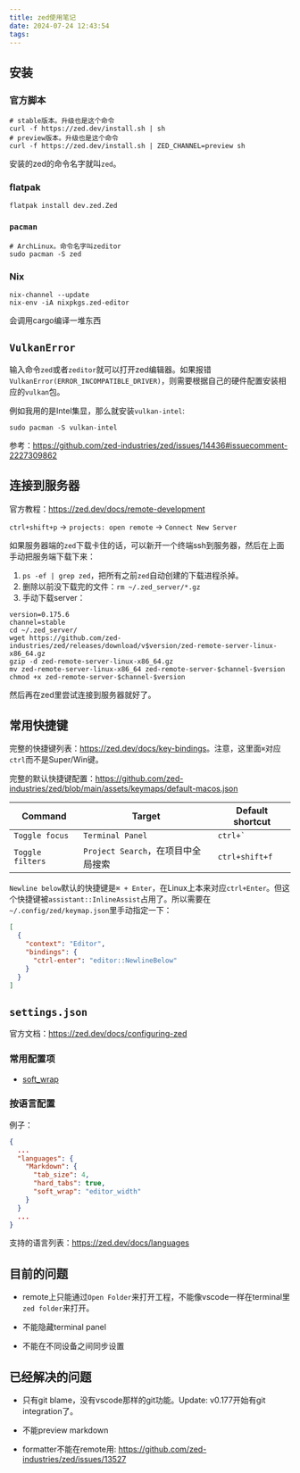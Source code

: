 ```yaml
---
title: zed使用笔记
date: 2024-07-24 12:43:54
tags:
---
```


## 安装

### 官方脚本

```shell
# stable版本。升级也是这个命令
curl -f https://zed.dev/install.sh | sh
# preview版本。升级也是这个命令
curl -f https://zed.dev/install.sh | ZED_CHANNEL=preview sh
```

安装的zed的命令名字就叫`zed`。

### flatpak

```shell
flatpak install dev.zed.Zed
```

### `pacman`

```shell
# ArchLinux。命令名字叫zeditor
sudo pacman -S zed
```

### Nix

```shell
nix-channel --update
nix-env -iA nixpkgs.zed-editor
```

会调用cargo编译一堆东西

## `VulkanError`

输入命令`zed`或者`zeditor`就可以打开zed编辑器。如果报错`VulkanError(ERROR_INCOMPATIBLE_DRIVER)`，则需要根据自己的硬件配置安装相应的`vulkan`包。

例如我用的是Intel集显，那么就安装`vulkan-intel`:

```shell
sudo pacman -S vulkan-intel
```

参考：<https://github.com/zed-industries/zed/issues/14436#issuecomment-2227309862>

## 连接到服务器

官方教程：<https://zed.dev/docs/remote-development>

`ctrl+shift+p` -> `projects: open remote` -> `Connect New Server`

如果服务器端的`zed`下载卡住的话，可以新开一个终端ssh到服务器，然后在上面手动把服务端下载下来：

1. `ps -ef | grep zed`，把所有之前`zed`自动创建的下载进程杀掉。
2. 删除以前没下载完的文件：`rm ~/.zed_server/*.gz`
3. 手动下载server：

```shell
version=0.175.6
channel=stable
cd ~/.zed_server/
wget https://github.com/zed-industries/zed/releases/download/v$version/zed-remote-server-linux-x86_64.gz
gzip -d zed-remote-server-linux-x86_64.gz
mv zed-remote-server-linux-x86_64 zed-remote-server-$channel-$version
chmod +x zed-remote-server-$channel-$version
```

然后再在zed里尝试连接到服务器就好了。

## 常用快捷键

完整的快捷键列表：<https://zed.dev/docs/key-bindings>。注意，这里面`⌘`对应`ctrl`而不是Super/Win键。

完整的默认快捷键配置：<https://github.com/zed-industries/zed/blob/main/assets/keymaps/default-macos.json>

| Command | Target | Default shortcut |
| ---- | ---- | ---- |
| `Toggle focus` | `Terminal Panel` | `` ctrl+` `` |
| `Toggle filters` | `Project Search`，在项目中全局搜索 | `ctrl+shift+f` |

`Newline below`默认的快捷键是`⌘ + Enter`，在Linux上本来对应`ctrl+Enter`。但这个快捷键被`assistant::InlineAssist`占用了。所以需要在`~/.config/zed/keymap.json`里手动指定一下：

```json
[
  {
    "context": "Editor",
    "bindings": {
      "ctrl-enter": "editor::NewlineBelow"
    }
  }
]
```

## `settings.json`

官方文档：<https://zed.dev/docs/configuring-zed>

### 常用配置项

- [soft_wrap](https://zed.dev/docs/configuring-zed#soft-wrap)

### 按语言配置

例子：

```json
{
  ...
  "languages": {
    "Markdown": {
      "tab_size": 4,
      "hard_tabs": true,
      "soft_wrap": "editor_width"
    }
  }
  ...
}
```

支持的语言列表：<https://zed.dev/docs/languages>

## 目前的问题

- remote上只能通过`Open Folder`来打开工程，不能像vscode一样在terminal里`zed folder`来打开。

- 不能隐藏terminal panel

- 不能在不同设备之间同步设置

## 已经解决的问题

- 只有git blame，没有vscode那样的git功能。Update: v0.177开始有git integration了。

- 不能preview markdown

- formatter不能在remote用: <https://github.com/zed-industries/zed/issues/13527>
